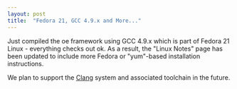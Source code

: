```yaml
---
layout: post
title:  "Fedora 21, GCC 4.9.x and More..."
---
```

Just compiled the oe framework using GCC 4.9.x which is part of Fedora 21 Linux - everything checks out ok. As a result, the "Linux Notes" page has been updated to include more Fedora or "yum"-based installation instructions.

We plan to support the [Clang](https://clang.llvm.org/) system and associated toolchain in the future.
